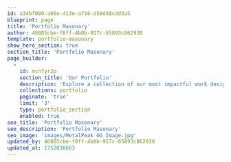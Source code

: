 ```yaml
---
id: a34bf000-a05e-413e-a716-d59d48cdd3a5
blueprint: page
title: 'Portfolio Masonary'
author: 46885cbe-f8ff-4b8b-917c-65893c862938
template: portfolio-masonary
show_hero_section: true
section_title: 'Portfolio Masonary'
page_builder:
  -
    id: mcn7yr2p
    section_title: 'Our Portfolio'
    description: 'Explore a collection of our most impactful work designed to solve real problems and deliver measurable results. Each project reflects our commitment to innovation, user experience, and visual excellence. From strategy to execution, we transform ideas into scalable digital solutions that drive success across industries.'
    collections: portfolio
    paginate: 'true'
    limit: '3'
    type: portfolio_section
    enabled: true
seo_title: 'Portfolio Masonary'
seo_description: 'Portfolio Masonary'
seo_image: 'images/MetalPeak OG Image.jpg'
updated_by: 46885cbe-f8ff-4b8b-917c-65893c862938
updated_at: 1752036663
---
```

